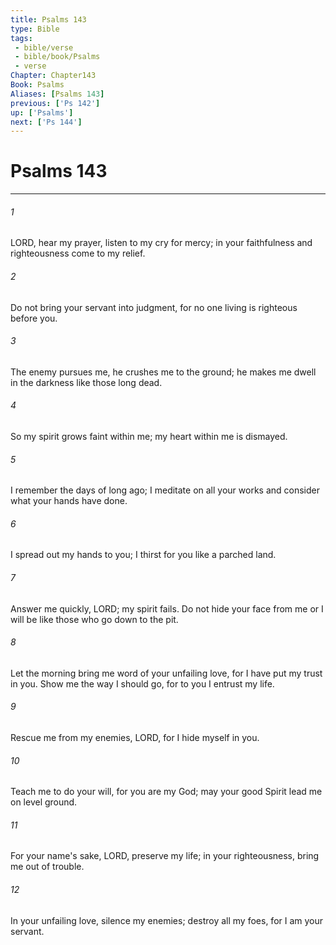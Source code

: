 ```yaml
---
title: Psalms 143
type: Bible
tags:
 - bible/verse
 - bible/book/Psalms
 - verse
Chapter: Chapter143
Book: Psalms
Aliases: [Psalms 143]
previous: ['Ps 142']
up: ['Psalms']
next: ['Ps 144']
---
```

# Psalms 143

***


###### 1 
LORD, hear my prayer, listen to my cry for mercy; in your faithfulness and righteousness come to my relief. 

###### 2 
Do not bring your servant into judgment, for no one living is righteous before you. 

###### 3 
The enemy pursues me, he crushes me to the ground; he makes me dwell in the darkness like those long dead. 

###### 4 
So my spirit grows faint within me; my heart within me is dismayed. 

###### 5 
I remember the days of long ago; I meditate on all your works and consider what your hands have done. 

###### 6 
I spread out my hands to you; I thirst for you like a parched land. 

###### 7 
Answer me quickly, LORD; my spirit fails. Do not hide your face from me or I will be like those who go down to the pit. 

###### 8 
Let the morning bring me word of your unfailing love, for I have put my trust in you. Show me the way I should go, for to you I entrust my life. 

###### 9 
Rescue me from my enemies, LORD, for I hide myself in you. 

###### 10 
Teach me to do your will, for you are my God; may your good Spirit lead me on level ground. 

###### 11 
For your name's sake, LORD, preserve my life; in your righteousness, bring me out of trouble. 

###### 12 
In your unfailing love, silence my enemies; destroy all my foes, for I am your servant. 
